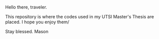 Hello there, traveler.

This repository is where the codes used in my UTSI Master's Thesis are placed. I hope you enjoy them/

Stay blessed.
Mason
